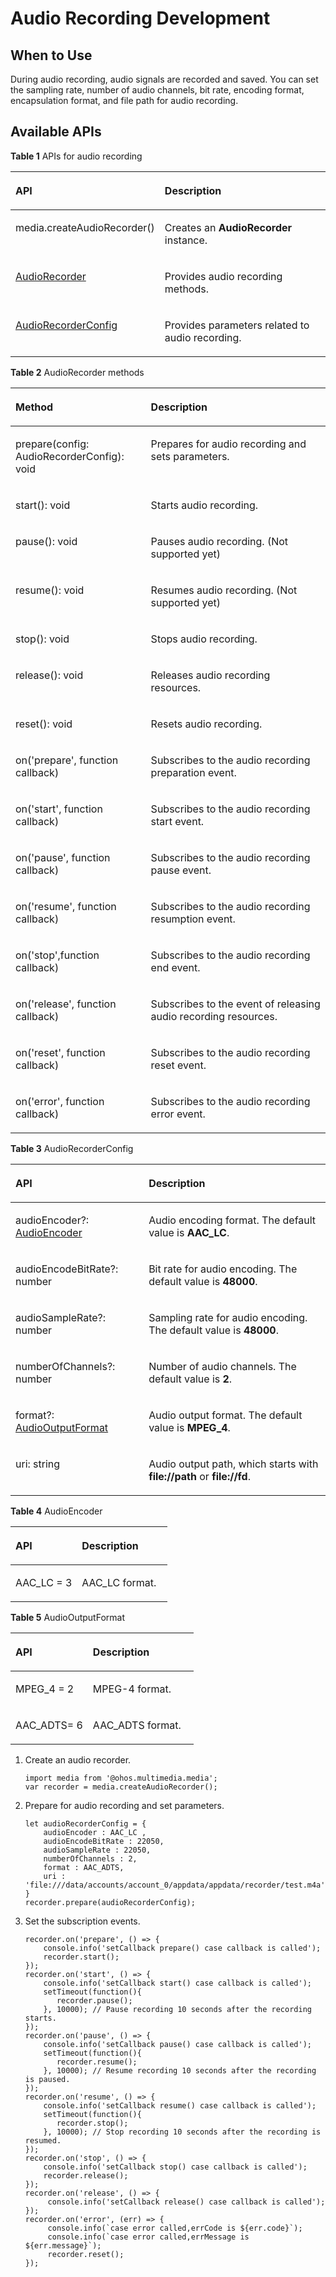 # Audio Recording Development<a name="EN-US_TOPIC_0000001163844398"></a>

## When to Use<a name="section910413166166"></a>

During audio recording, audio signals are recorded and saved. You can set the sampling rate, number of audio channels, bit rate, encoding format, encapsulation format, and file path for audio recording.

## Available APIs<a name="section1225204317126"></a>

**Table  1**  APIs for audio recording

<a name="table17619171017258"></a>
<table><thead align="left"><tr id="row9619111017256"><th class="cellrowborder" valign="top" width="42.29%" id="mcps1.2.3.1.1"><p id="p19739153111253"><a name="p19739153111253"></a><a name="p19739153111253"></a>API</p>
</th>
<th class="cellrowborder" valign="top" width="57.709999999999994%" id="mcps1.2.3.1.2"><p id="p761918101259"><a name="p761918101259"></a><a name="p761918101259"></a>Description</p>
</th>
</tr>
</thead>
<tbody><tr id="row186191310102518"><td class="cellrowborder" valign="top" width="42.29%" headers="mcps1.2.3.1.1 "><p id="p152227722614"><a name="p152227722614"></a><a name="p152227722614"></a>media.createAudioRecorder()</p>
</td>
<td class="cellrowborder" valign="top" width="57.709999999999994%" headers="mcps1.2.3.1.2 "><p id="p11619510202511"><a name="p11619510202511"></a><a name="p11619510202511"></a>Creates an <strong id="b114853895016"><a name="b114853895016"></a><a name="b114853895016"></a>AudioRecorder</strong> instance.</p>
</td>
</tr>
<tr id="row78247183285"><td class="cellrowborder" valign="top" width="42.29%" headers="mcps1.2.3.1.1 "><p id="p78241186287"><a name="p78241186287"></a><a name="p78241186287"></a><a href="#table3407174718274">AudioRecorder</a></p>
</td>
<td class="cellrowborder" valign="top" width="57.709999999999994%" headers="mcps1.2.3.1.2 "><p id="p1382410184281"><a name="p1382410184281"></a><a name="p1382410184281"></a>Provides audio recording methods.</p>
</td>
</tr>
<tr id="row14556918192315"><td class="cellrowborder" valign="top" width="42.29%" headers="mcps1.2.3.1.1 "><p id="p355791892318"><a name="p355791892318"></a><a name="p355791892318"></a><a href="#table27151637152218">AudioRecorderConfig</a></p>
</td>
<td class="cellrowborder" valign="top" width="57.709999999999994%" headers="mcps1.2.3.1.2 "><p id="p1855713186239"><a name="p1855713186239"></a><a name="p1855713186239"></a>Provides parameters related to audio recording.</p>
</td>
</tr>
</tbody>
</table>

**Table  2**  AudioRecorder methods

<a name="table3407174718274"></a>
<table><thead align="left"><tr id="row640744712719"><th class="cellrowborder" valign="top" width="42.980000000000004%" id="mcps1.2.3.1.1"><p id="p1540794717271"><a name="p1540794717271"></a><a name="p1540794717271"></a>Method</p>
</th>
<th class="cellrowborder" valign="top" width="57.02%" id="mcps1.2.3.1.2"><p id="p14407204712274"><a name="p14407204712274"></a><a name="p14407204712274"></a>Description</p>
</th>
</tr>
</thead>
<tbody><tr id="row12408104792716"><td class="cellrowborder" valign="top" width="42.980000000000004%" headers="mcps1.2.3.1.1 "><p id="p207548103229"><a name="p207548103229"></a><a name="p207548103229"></a>prepare(config: AudioRecorderConfig): void</p>
</td>
<td class="cellrowborder" valign="top" width="57.02%" headers="mcps1.2.3.1.2 "><p id="p45511713162216"><a name="p45511713162216"></a><a name="p45511713162216"></a>Prepares for audio recording and sets parameters.</p>
</td>
</tr>
<tr id="row84081747182715"><td class="cellrowborder" valign="top" width="42.980000000000004%" headers="mcps1.2.3.1.1 "><p id="p174086470278"><a name="p174086470278"></a><a name="p174086470278"></a>start(): void</p>
</td>
<td class="cellrowborder" valign="top" width="57.02%" headers="mcps1.2.3.1.2 "><p id="p14552121332211"><a name="p14552121332211"></a><a name="p14552121332211"></a>Starts audio recording.</p>
</td>
</tr>
<tr id="row184082047132717"><td class="cellrowborder" valign="top" width="42.980000000000004%" headers="mcps1.2.3.1.1 "><p id="p675201017227"><a name="p675201017227"></a><a name="p675201017227"></a>pause(): void</p>
</td>
<td class="cellrowborder" valign="top" width="57.02%" headers="mcps1.2.3.1.2 "><p id="p1854914138228"><a name="p1854914138228"></a><a name="p1854914138228"></a>Pauses audio recording. (Not supported yet)</p>
</td>
</tr>
<tr id="row93063645415"><td class="cellrowborder" valign="top" width="42.980000000000004%" headers="mcps1.2.3.1.1 "><p id="p1775111102227"><a name="p1775111102227"></a><a name="p1775111102227"></a>resume(): void</p>
</td>
<td class="cellrowborder" valign="top" width="57.02%" headers="mcps1.2.3.1.2 "><p id="p14548313122218"><a name="p14548313122218"></a><a name="p14548313122218"></a>Resumes audio recording. (Not supported yet)</p>
</td>
</tr>
<tr id="row36221450105715"><td class="cellrowborder" valign="top" width="42.980000000000004%" headers="mcps1.2.3.1.1 "><p id="p1575061019226"><a name="p1575061019226"></a><a name="p1575061019226"></a>stop(): void</p>
</td>
<td class="cellrowborder" valign="top" width="57.02%" headers="mcps1.2.3.1.2 "><p id="p154771342219"><a name="p154771342219"></a><a name="p154771342219"></a>Stops audio recording.</p>
</td>
</tr>
<tr id="row1240804752711"><td class="cellrowborder" valign="top" width="42.980000000000004%" headers="mcps1.2.3.1.1 "><p id="p137492010162214"><a name="p137492010162214"></a><a name="p137492010162214"></a>release(): void</p>
</td>
<td class="cellrowborder" valign="top" width="57.02%" headers="mcps1.2.3.1.2 "><p id="p854671312228"><a name="p854671312228"></a><a name="p854671312228"></a>Releases audio recording resources.</p>
</td>
</tr>
<tr id="row5408194714279"><td class="cellrowborder" valign="top" width="42.980000000000004%" headers="mcps1.2.3.1.1 "><p id="p974821019225"><a name="p974821019225"></a><a name="p974821019225"></a>reset(): void</p>
</td>
<td class="cellrowborder" valign="top" width="57.02%" headers="mcps1.2.3.1.2 "><p id="p1554551342219"><a name="p1554551342219"></a><a name="p1554551342219"></a>Resets audio recording.</p>
</td>
</tr>
<tr id="row44091647192718"><td class="cellrowborder" valign="top" width="42.980000000000004%" headers="mcps1.2.3.1.1 "><p id="p18937155862412"><a name="p18937155862412"></a><a name="p18937155862412"></a>on('prepare', function callback)</p>
</td>
<td class="cellrowborder" valign="top" width="57.02%" headers="mcps1.2.3.1.2 "><p id="p13409164722717"><a name="p13409164722717"></a><a name="p13409164722717"></a>Subscribes to the audio recording preparation event.</p>
</td>
</tr>
<tr id="row12409154711272"><td class="cellrowborder" valign="top" width="42.980000000000004%" headers="mcps1.2.3.1.1 "><p id="p124091474279"><a name="p124091474279"></a><a name="p124091474279"></a>on('start', function callback)</p>
</td>
<td class="cellrowborder" valign="top" width="57.02%" headers="mcps1.2.3.1.2 "><p id="p7409174714274"><a name="p7409174714274"></a><a name="p7409174714274"></a>Subscribes to the audio recording start event.</p>
</td>
</tr>
<tr id="row040917477273"><td class="cellrowborder" valign="top" width="42.980000000000004%" headers="mcps1.2.3.1.1 "><p id="p18981171411254"><a name="p18981171411254"></a><a name="p18981171411254"></a>on('pause', function callback)</p>
</td>
<td class="cellrowborder" valign="top" width="57.02%" headers="mcps1.2.3.1.2 "><p id="p1409164772714"><a name="p1409164772714"></a><a name="p1409164772714"></a>Subscribes to the audio recording pause event.</p>
</td>
</tr>
<tr id="row712184163016"><td class="cellrowborder" valign="top" width="42.980000000000004%" headers="mcps1.2.3.1.1 "><p id="p1167517115311"><a name="p1167517115311"></a><a name="p1167517115311"></a>on('resume', function callback)</p>
</td>
<td class="cellrowborder" valign="top" width="57.02%" headers="mcps1.2.3.1.2 "><p id="p1113134115301"><a name="p1113134115301"></a><a name="p1113134115301"></a>Subscribes to the audio recording resumption event.</p>
</td>
</tr>
<tr id="row11409747202711"><td class="cellrowborder" valign="top" width="42.980000000000004%" headers="mcps1.2.3.1.1 "><p id="p189901420102514"><a name="p189901420102514"></a><a name="p189901420102514"></a>on('stop',function callback)</p>
</td>
<td class="cellrowborder" valign="top" width="57.02%" headers="mcps1.2.3.1.2 "><p id="p8410124742713"><a name="p8410124742713"></a><a name="p8410124742713"></a>Subscribes to the audio recording end event.</p>
</td>
</tr>
<tr id="row64105474278"><td class="cellrowborder" valign="top" width="42.980000000000004%" headers="mcps1.2.3.1.1 "><p id="p166588276253"><a name="p166588276253"></a><a name="p166588276253"></a>on('release', function callback)</p>
</td>
<td class="cellrowborder" valign="top" width="57.02%" headers="mcps1.2.3.1.2 "><p id="p54101047102712"><a name="p54101047102712"></a><a name="p54101047102712"></a>Subscribes to the event of releasing audio recording resources.</p>
</td>
</tr>
<tr id="row1410154715273"><td class="cellrowborder" valign="top" width="42.980000000000004%" headers="mcps1.2.3.1.1 "><p id="p135217361257"><a name="p135217361257"></a><a name="p135217361257"></a>on('reset', function callback)</p>
</td>
<td class="cellrowborder" valign="top" width="57.02%" headers="mcps1.2.3.1.2 "><p id="p1541054719271"><a name="p1541054719271"></a><a name="p1541054719271"></a>Subscribes to the audio recording reset event.</p>
</td>
</tr>
<tr id="row126521548145814"><td class="cellrowborder" valign="top" width="42.980000000000004%" headers="mcps1.2.3.1.1 "><p id="p2652134812586"><a name="p2652134812586"></a><a name="p2652134812586"></a>on('error', function callback)</p>
</td>
<td class="cellrowborder" valign="top" width="57.02%" headers="mcps1.2.3.1.2 "><p id="p116527483584"><a name="p116527483584"></a><a name="p116527483584"></a>Subscribes to the audio recording error event.</p>
</td>
</tr>
</tbody>
</table>

**Table  3**  AudioRecorderConfig

<a name="table27151637152218"></a>
<table><thead align="left"><tr id="row14715123712210"><th class="cellrowborder" valign="top" width="42.29%" id="mcps1.2.3.1.1"><p id="p6715123732219"><a name="p6715123732219"></a><a name="p6715123732219"></a>API</p>
</th>
<th class="cellrowborder" valign="top" width="57.709999999999994%" id="mcps1.2.3.1.2"><p id="p16715123712212"><a name="p16715123712212"></a><a name="p16715123712212"></a>Description</p>
</th>
</tr>
</thead>
<tbody><tr id="row47151137112219"><td class="cellrowborder" valign="top" width="42.29%" headers="mcps1.2.3.1.1 "><p id="p1568214420266"><a name="p1568214420266"></a><a name="p1568214420266"></a>audioEncoder?: <a href="#table104591279272">AudioEncoder</a></p>
</td>
<td class="cellrowborder" valign="top" width="57.709999999999994%" headers="mcps1.2.3.1.2 "><p id="p17715173772211"><a name="p17715173772211"></a><a name="p17715173772211"></a>Audio encoding format. The default value is <strong id="b14896101415519"><a name="b14896101415519"></a><a name="b14896101415519"></a>AAC_LC</strong>.</p>
</td>
</tr>
<tr id="row67151337152214"><td class="cellrowborder" valign="top" width="42.29%" headers="mcps1.2.3.1.1 "><p id="p167591344132312"><a name="p167591344132312"></a><a name="p167591344132312"></a>audioEncodeBitRate?: number</p>
</td>
<td class="cellrowborder" valign="top" width="57.709999999999994%" headers="mcps1.2.3.1.2 "><p id="p20715537112211"><a name="p20715537112211"></a><a name="p20715537112211"></a>Bit rate for audio encoding. The default value is <strong id="b1433419231554"><a name="b1433419231554"></a><a name="b1433419231554"></a>48000</strong>.</p>
</td>
</tr>
<tr id="row16715637152212"><td class="cellrowborder" valign="top" width="42.29%" headers="mcps1.2.3.1.1 "><p id="p141241772714"><a name="p141241772714"></a><a name="p141241772714"></a>audioSampleRate?: number</p>
</td>
<td class="cellrowborder" valign="top" width="57.709999999999994%" headers="mcps1.2.3.1.2 "><p id="p15991111611271"><a name="p15991111611271"></a><a name="p15991111611271"></a>Sampling rate for audio encoding. The default value is <strong id="b11540104210555"><a name="b11540104210555"></a><a name="b11540104210555"></a>48000</strong>.</p>
</td>
</tr>
<tr id="row1453682316356"><td class="cellrowborder" valign="top" width="42.29%" headers="mcps1.2.3.1.1 "><p id="p205375231352"><a name="p205375231352"></a><a name="p205375231352"></a>numberOfChannels?: number</p>
</td>
<td class="cellrowborder" valign="top" width="57.709999999999994%" headers="mcps1.2.3.1.2 "><p id="p7537102393512"><a name="p7537102393512"></a><a name="p7537102393512"></a>Number of audio channels. The default value is <strong id="b1437255075515"><a name="b1437255075515"></a><a name="b1437255075515"></a>2</strong>.</p>
</td>
</tr>
<tr id="row10719112912355"><td class="cellrowborder" valign="top" width="42.29%" headers="mcps1.2.3.1.1 "><p id="p16719132917355"><a name="p16719132917355"></a><a name="p16719132917355"></a>format?: <a href="#table585044112375">AudioOutputFormat</a></p>
</td>
<td class="cellrowborder" valign="top" width="57.709999999999994%" headers="mcps1.2.3.1.2 "><p id="p6719182923513"><a name="p6719182923513"></a><a name="p6719182923513"></a>Audio output format. The default value is <strong id="b1290655565511"><a name="b1290655565511"></a><a name="b1290655565511"></a>MPEG_4</strong>.</p>
</td>
</tr>
<tr id="row0918827163516"><td class="cellrowborder" valign="top" width="42.29%" headers="mcps1.2.3.1.1 "><p id="p1991815270351"><a name="p1991815270351"></a><a name="p1991815270351"></a>uri: string</p>
</td>
<td class="cellrowborder" valign="top" width="57.709999999999994%" headers="mcps1.2.3.1.2 "><p id="p14918142711351"><a name="p14918142711351"></a><a name="p14918142711351"></a>Audio output path, which starts with <strong id="b148591619165613"><a name="b148591619165613"></a><a name="b148591619165613"></a>file://path</strong> or <strong id="b421882325615"><a name="b421882325615"></a><a name="b421882325615"></a>file://fd</strong>.</p>
</td>
</tr>
</tbody>
</table>

**Table  4**  AudioEncoder

<a name="table104591279272"></a>
<table><thead align="left"><tr id="row8459427122719"><th class="cellrowborder" valign="top" width="42.29%" id="mcps1.2.3.1.1"><p id="p124591927192720"><a name="p124591927192720"></a><a name="p124591927192720"></a>API</p>
</th>
<th class="cellrowborder" valign="top" width="57.709999999999994%" id="mcps1.2.3.1.2"><p id="p1459152720276"><a name="p1459152720276"></a><a name="p1459152720276"></a>Description</p>
</th>
</tr>
</thead>
<tbody><tr id="row6467142013014"><td class="cellrowborder" valign="top" width="42.29%" headers="mcps1.2.3.1.1 "><p id="p5467152073014"><a name="p5467152073014"></a><a name="p5467152073014"></a>AAC_LC = 3</p>
</td>
<td class="cellrowborder" valign="top" width="57.709999999999994%" headers="mcps1.2.3.1.2 "><p id="p1468162093010"><a name="p1468162093010"></a><a name="p1468162093010"></a>AAC_LC format.</p>
</td>
</tr>
</tbody>
</table>

**Table  5**  AudioOutputFormat

<a name="table585044112375"></a>
<table><thead align="left"><tr id="row16850841183712"><th class="cellrowborder" valign="top" width="42.29%" id="mcps1.2.3.1.1"><p id="p785094123715"><a name="p785094123715"></a><a name="p785094123715"></a>API</p>
</th>
<th class="cellrowborder" valign="top" width="57.709999999999994%" id="mcps1.2.3.1.2"><p id="p158504412378"><a name="p158504412378"></a><a name="p158504412378"></a>Description</p>
</th>
</tr>
</thead>
<tbody><tr id="row2085115412379"><td class="cellrowborder" valign="top" width="42.29%" headers="mcps1.2.3.1.1 "><p id="p1851641143711"><a name="p1851641143711"></a><a name="p1851641143711"></a>MPEG_4 = 2</p>
</td>
<td class="cellrowborder" valign="top" width="57.709999999999994%" headers="mcps1.2.3.1.2 "><p id="p385174163718"><a name="p385174163718"></a><a name="p385174163718"></a>MPEG-4 format.</p>
</td>
</tr>
<tr id="row485118415378"><td class="cellrowborder" valign="top" width="42.29%" headers="mcps1.2.3.1.1 "><p id="p13851241123719"><a name="p13851241123719"></a><a name="p13851241123719"></a>AAC_ADTS= 6</p>
</td>
<td class="cellrowborder" valign="top" width="57.709999999999994%" headers="mcps1.2.3.1.2 "><p id="p885118412377"><a name="p885118412377"></a><a name="p885118412377"></a>AAC_ADTS format.</p>
</td>
</tr>
</tbody>
</table>

1.  Create an audio recorder.

    ```
    import media from '@ohos.multimedia.media';
    var recorder = media.createAudioRecorder();
    ```

2.  Prepare for audio recording and set parameters.

    ```
    let audioRecorderConfig = {
        audioEncoder : AAC_LC ,
        audioEncodeBitRate : 22050,
        audioSampleRate : 22050,
        numberOfChannels : 2,
        format : AAC_ADTS,
        uri : 'file:///data/accounts/account_0/appdata/appdata/recorder/test.m4a',
    }
    recorder.prepare(audioRecorderConfig);
    ```

3.  Set the subscription events.

    ```
    recorder.on('prepare', () => {
        console.info('setCallback prepare() case callback is called');
        recorder.start();
    });
    recorder.on('start', () => {
        console.info('setCallback start() case callback is called');
        setTimeout(function(){
           recorder.pause();
        }, 10000); // Pause recording 10 seconds after the recording starts.
    });
    recorder.on('pause', () => {
        console.info('setCallback pause() case callback is called');
        setTimeout(function(){
           recorder.resume(); 
        }, 10000); // Resume recording 10 seconds after the recording is paused.
    });
    recorder.on('resume', () => {
        console.info('setCallback resume() case callback is called');
        setTimeout(function(){
           recorder.stop();
        }, 10000); // Stop recording 10 seconds after the recording is resumed.
    });
    recorder.on('stop', () => {
        console.info('setCallback stop() case callback is called');
        recorder.release();
    });
    recorder.on('release', () => {
         console.info('setCallback release() case callback is called');
    });
    recorder.on('error', (err) => {
         console.info(`case error called,errCode is ${err.code}`);
         console.info(`case error called,errMessage is ${err.message}`);
         recorder.reset();
    });
    ```


